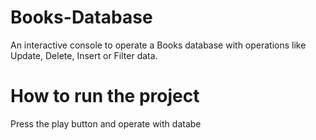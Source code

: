 # Books-Database
An interactive console to operate a Books database with operations like Update, Delete, Insert or Filter data.


# How to run the project
Press the play button and operate with databe 
